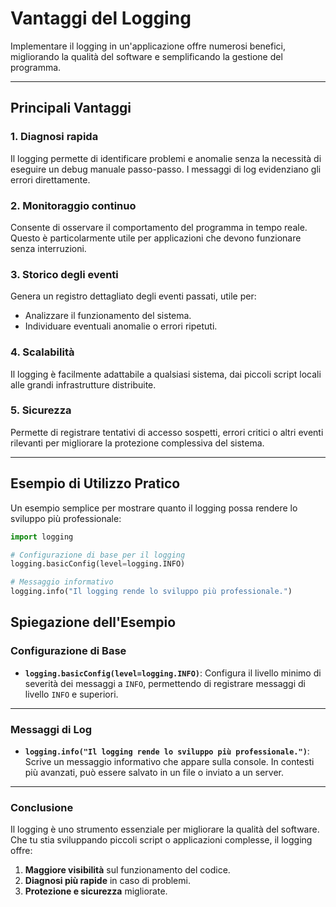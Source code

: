# Vantaggi del Logging

Implementare il logging in un'applicazione offre numerosi benefici, migliorando la qualità del software e semplificando la gestione del programma.

---

## Principali Vantaggi

### **1. Diagnosi rapida**
Il logging permette di identificare problemi e anomalie senza la necessità di eseguire un debug manuale passo-passo. I messaggi di log evidenziano gli errori direttamente.

### **2. Monitoraggio continuo**
Consente di osservare il comportamento del programma in tempo reale. Questo è particolarmente utile per applicazioni che devono funzionare senza interruzioni.

### **3. Storico degli eventi**
Genera un registro dettagliato degli eventi passati, utile per:
- Analizzare il funzionamento del sistema.
- Individuare eventuali anomalie o errori ripetuti.

### **4. Scalabilità**
Il logging è facilmente adattabile a qualsiasi sistema, dai piccoli script locali alle grandi infrastrutture distribuite.

### **5. Sicurezza**
Permette di registrare tentativi di accesso sospetti, errori critici o altri eventi rilevanti per migliorare la protezione complessiva del sistema.

---

## Esempio di Utilizzo Pratico

Un esempio semplice per mostrare quanto il logging possa rendere lo sviluppo più professionale:

```python
import logging

# Configurazione di base per il logging
logging.basicConfig(level=logging.INFO)

# Messaggio informativo
logging.info("Il logging rende lo sviluppo più professionale.")
```

## Spiegazione dell'Esempio

### Configurazione di Base
- **`logging.basicConfig(level=logging.INFO)`**: Configura il livello minimo di severità dei messaggi a `INFO`, permettendo di registrare messaggi di livello `INFO` e superiori.

---

### Messaggi di Log
- **`logging.info("Il logging rende lo sviluppo più professionale.")`**: Scrive un messaggio informativo che appare sulla console. In contesti più avanzati, può essere salvato in un file o inviato a un server.

---

### Conclusione
Il logging è uno strumento essenziale per migliorare la qualità del software. Che tu stia sviluppando piccoli script o applicazioni complesse, il logging offre:
1. **Maggiore visibilità** sul funzionamento del codice.
2. **Diagnosi più rapide** in caso di problemi.
3. **Protezione e sicurezza** migliorate.